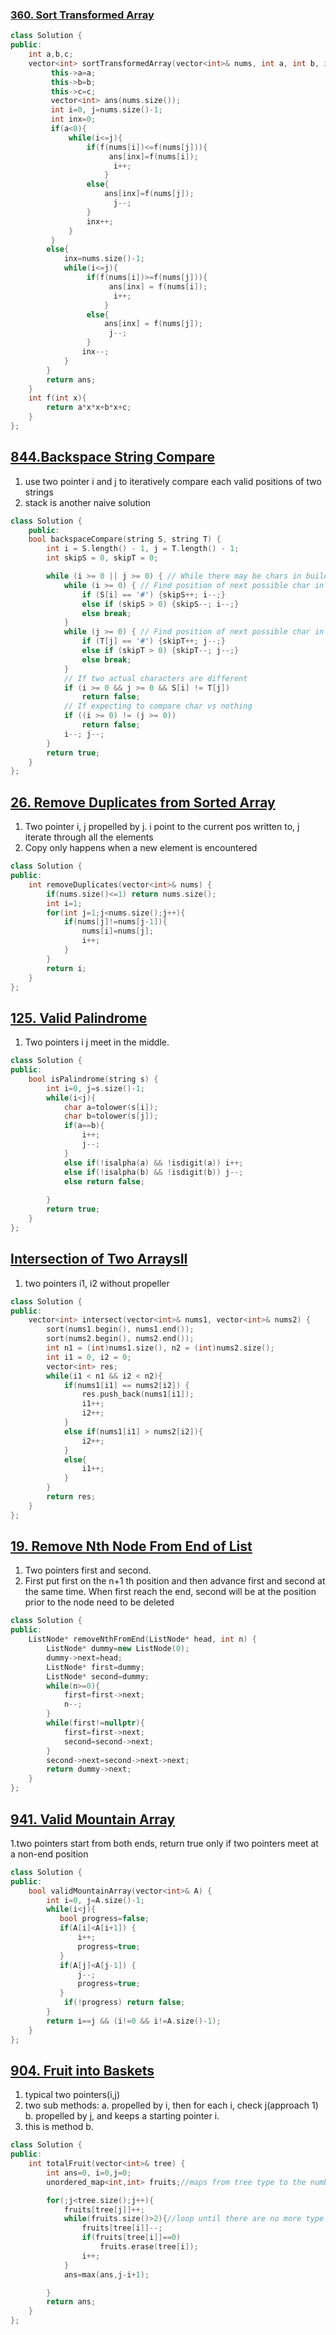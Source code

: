 ### [360. Sort Transformed Array](https://leetcode.com/problems/sort-transformed-array/)
```c++
class Solution {
public:
    int a,b,c;
    vector<int> sortTransformedArray(vector<int>& nums, int a, int b, int c) {
         this->a=a;
         this->b=b;
         this->c=c;
         vector<int> ans(nums.size());
         int i=0, j=nums.size()-1;
         int inx=0;
         if(a<0){
             while(i<=j){
                 if(f(nums[i])<=f(nums[j])){
                      ans[inx]=f(nums[i]);
                       i++;
                     }
                 else{
                     ans[inx]=f(nums[j]);
                       j--;
                 }
                 inx++;
             }
         }
        else{
            inx=nums.size()-1;
            while(i<=j){
                 if(f(nums[i])>=f(nums[j])){
                      ans[inx] = f(nums[i]);
                       i++;
                     }
                 else{
                     ans[inx] = f(nums[j]);
                      j--;
                 }
                inx--;
            }
        }
        return ans;    
    }
    int f(int x){
        return a*x*x+b*x+c;
    }
};
```

## [844.Backspace String Compare](https://leetcode.com/problems/backspace-string-compare/)
1. use two pointer i and j to iteratively compare each valid positions of two strings
2. stack is another naive solution

```c++
class Solution {
    public:
    bool backspaceCompare(string S, string T) {
        int i = S.length() - 1, j = T.length() - 1;
        int skipS = 0, skipT = 0;

        while (i >= 0 || j >= 0) { // While there may be chars in build(S) or build (T)
            while (i >= 0) { // Find position of next possible char in build(S)
                if (S[i] == '#') {skipS++; i--;}
                else if (skipS > 0) {skipS--; i--;}
                else break;
            }
            while (j >= 0) { // Find position of next possible char in build(T)
                if (T[j] == '#') {skipT++; j--;}
                else if (skipT > 0) {skipT--; j--;}
                else break;
            }
            // If two actual characters are different
            if (i >= 0 && j >= 0 && S[i] != T[j])
                return false;
            // If expecting to compare char vs nothing
            if ((i >= 0) != (j >= 0))
                return false;
            i--; j--;
        }
        return true;
    }
};
```

## [26. Remove Duplicates from Sorted Array](https://leetcode.com/problems/remove-duplicates-from-sorted-array/)
1. Two pointer i, j propelled by j. i point to the current pos written to, j iterate through all the elements
2. Copy only happens when a new element is encountered

```c++
class Solution {
public:
    int removeDuplicates(vector<int>& nums) {
        if(nums.size()<=1) return nums.size();
        int i=1;
        for(int j=1;j<nums.size();j++){
            if(nums[j]!=nums[j-1]){
                nums[i]=nums[j];
                i++;
            }
        }
        return i;
    }
};
```

## [125. Valid Palindrome](https://leetcode.com/problems/valid-palindrome/)
1. Two pointers i j meet in the middle.

```c++
class Solution {
public:
    bool isPalindrome(string s) {
        int i=0, j=s.size()-1;
        while(i<j){
            char a=tolower(s[i]);
            char b=tolower(s[j]);
            if(a==b){
                i++;
                j--;
            } 
            else if(!isalpha(a) && !isdigit(a)) i++;
            else if(!isalpha(b) && !isdigit(b)) j--;
            else return false;
            
        }
        return true;
    }
};
```


## [Intersection of Two ArraysII](https://leetcode.com/problems/intersection-of-two-arrays-ii/)
1. two pointers i1, i2 without propeller 

```c++
class Solution {
public:
    vector<int> intersect(vector<int>& nums1, vector<int>& nums2) {
        sort(nums1.begin(), nums1.end());
        sort(nums2.begin(), nums2.end());
        int n1 = (int)nums1.size(), n2 = (int)nums2.size();
        int i1 = 0, i2 = 0;
        vector<int> res;
        while(i1 < n1 && i2 < n2){
            if(nums1[i1] == nums2[i2]) {
                res.push_back(nums1[i1]);
                i1++;
                i2++;
            }
            else if(nums1[i1] > nums2[i2]){
                i2++;
            }
            else{
                i1++;
            }
        }
        return res;
    }
};
```

## [19. Remove Nth Node From End of List](https://leetcode.com/problems/remove-nth-node-from-end-of-list/)
1. Two pointers first and second.
2. First put first on the n+1 th position and then advance first and second at the same time. When first reach the end, second will be at the position prior to the node need to be deleted

```c++
class Solution {
public:
    ListNode* removeNthFromEnd(ListNode* head, int n) {
        ListNode* dummy=new ListNode(0);
        dummy->next=head;
        ListNode* first=dummy;
        ListNode* second=dummy;
        while(n>=0){
            first=first->next;
            n--;
        }
        while(first!=nullptr){
            first=first->next;
            second=second->next;
        }
        second->next=second->next->next;
        return dummy->next;
    }
};
```

## [941. Valid Mountain Array](https://leetcode.com/problems/valid-mountain-array/)
1.two pointers start from both ends, return true only if two pointers meet at a non-end position

```c++
class Solution {
public:
    bool validMountainArray(vector<int>& A) {
        int i=0, j=A.size()-1;
        while(i<j){
           bool progress=false;
           if(A[i]<A[i+1]) {
               i++;
               progress=true;
           }
           if(A[j]<A[j-1]) {
               j--;
               progress=true;
           }
            if(!progress) return false;
        }
        return i==j && (i!=0 && i!=A.size()-1);
    }
};
```

## [904. Fruit into Baskets](https://leetcode.com/problems/fruit-into-baskets/)

1. typical two pointers(i,j)
2. two sub methods:
   a. propelled by i, then for each i, check j(approach 1)
   b. propelled by j, and keeps a starting pointer i.
3. this is method b.

```c++
class Solution {
public:
    int totalFruit(vector<int>& tree) {
        int ans=0, i=0,j=0;
        unordered_map<int,int> fruits;//maps from tree type to the number of fruits of this type

        for(;j<tree.size();j++){
            fruits[tree[j]]++;
            while(fruits.size()>2){//loop until there are no more type fruits[i]
                fruits[tree[i]]--;
                if(fruits[tree[i]]==0)
                    fruits.erase(tree[i]);
                i++;
            }
            ans=max(ans,j-i+1);

        }
        return ans;
    }
};
```
